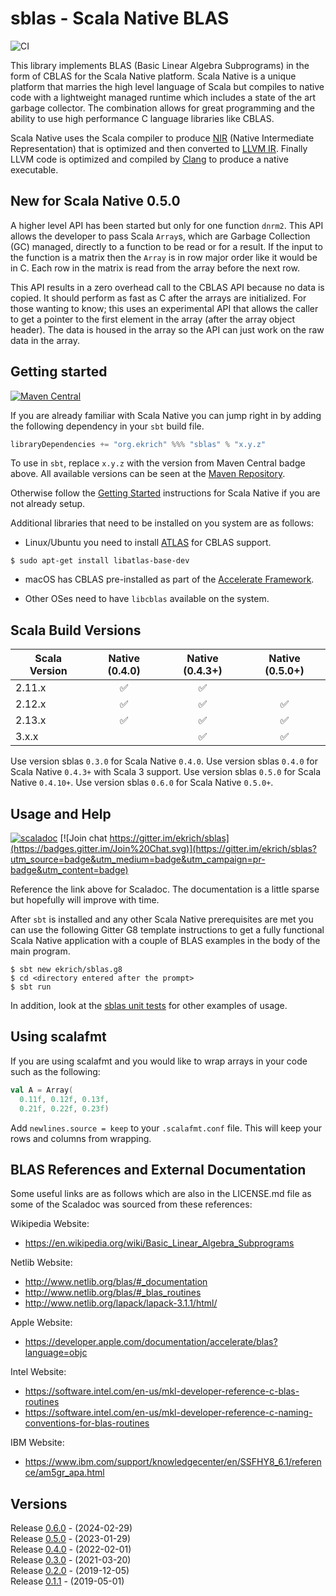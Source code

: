 # sblas - Scala Native BLAS

![CI](https://github.com/ekrich/sblas/workflows/CI/badge.svg)

This library implements BLAS (Basic Linear Algebra Subprograms) in the form
of CBLAS for the Scala Native platform. Scala Native is a unique platform that
marries the high level language of Scala but compiles to native code with a
lightweight managed runtime which includes a state of the art garbage collector.
The combination allows for great programming and the ability to use high
performance C language libraries like CBLAS.

Scala Native uses the Scala compiler to produce
[NIR](https://scala-native.readthedocs.io/en/latest/contrib/nir.html)
(Native Intermediate Representation) that is optimized and then
converted to [LLVM IR](http://llvm.org/). Finally LLVM code is optimized
and compiled by [Clang](http://clang.llvm.org/) to produce a native executable.

## New for Scala Native 0.5.0

A higher level API has been started but only for one function `dnrm2`. This API
allows the developer to pass Scala `Array`s, which are Garbage Collection (GC)
managed, directly to a function to be read or for a result. If the input to the
function is a matrix then the `Array` is in row major order like it would be
in C. Each row in the matrix is read from the array before the next row.

This API results in a zero overhead call to the CBLAS API because no data is
copied. It should perform as fast as C after the arrays are initialized. For those
wanting to know; this uses an experimental API that allows the caller to get a
pointer to the first element in the array (after the array object header). The
data is housed in the array so the API can just work on the raw data in the array.

## Getting started
[![Maven Central](https://img.shields.io/maven-central/v/org.ekrich/sblas_native0.4_3.svg)](https://maven-badges.herokuapp.com/maven-central/org.ekrich/sblas_native0.4_3)

If you are already familiar with Scala Native you can jump right in by adding the following dependency in your `sbt` build file.

```scala
libraryDependencies += "org.ekrich" %%% "sblas" % "x.y.z"
```

To use in `sbt`, replace `x.y.z` with the version from Maven Central badge above.
All available versions can be seen at the [Maven Repository](https://mvnrepository.com/artifact/org.ekrich/sblas).

Otherwise follow the [Getting Started](https://scala-native.readthedocs.io/en/latest/user/setup.html)
instructions for Scala Native if you are not already setup.

Additional libraries that need to be installed on you system are as follows:

* Linux/Ubuntu you need to install [ATLAS](http://math-atlas.sourceforge.net/) for CBLAS
support.

```
$ sudo apt-get install libatlas-base-dev
```

* macOS has CBLAS pre-installed as part of the [Accelerate Framework](https://developer.apple.com/documentation/accelerate).

* Other OSes need to have `libcblas` available on the system.

## Scala Build Versions

| Scala Version          | Native (0.4.0)        | Native (0.4.3+) | Native (0.5.0+) |
| ---------------------- | :-------------------: | :-------------: | :--------------: |
| 2.11.x                 |          ✅           |        ✅       |                   |
| 2.12.x                 |          ✅           |        ✅       |         ✅        |
| 2.13.x                 |          ✅           |        ✅       |         ✅        |
| 3.x.x                  |                       |        ✅       |         ✅        |

Use version sblas `0.3.0` for Scala Native `0.4.0`.
Use version sblas `0.4.0` for Scala Native `0.4.3+` with Scala 3 support.
Use version sblas `0.5.0` for Scala Native `0.4.10+`.
Use version sblas `0.6.0` for Scala Native `0.5.0+`.

## Usage and Help
[![scaladoc](https://www.javadoc.io/badge/org.ekrich/sblas_native0.4_3.svg?label=scaladoc)](https://www.javadoc.io/doc/org.ekrich/sblas_native0.4_3)
[![Join chat https://gitter.im/ekrich/sblas](https://badges.gitter.im/Join%20Chat.svg)](https://gitter.im/ekrich/sblas?utm_source=badge&utm_medium=badge&utm_campaign=pr-badge&utm_content=badge)

Reference the link above for Scaladoc. The documentation is a little sparse but hopefully will improve with time.

After `sbt` is installed and any other Scala Native prerequisites are met you can use the following Gitter G8 template instructions to get a fully functional Scala Native application with a couple of BLAS examples in the body of the main program.

```
$ sbt new ekrich/sblas.g8
$ cd <directory entered after the prompt>
$ sbt run
```

In addition, look at the [sblas unit tests](https://github.com/ekrich/sblas/blob/main/sblas/src/test/scala/org/ekrich/blas/unsafe/BlasTest.scala) for other examples of usage.

## Using scalafmt

If you are using scalafmt and you would like to wrap arrays in your code such as the
following:

```scala
val A = Array(
  0.11f, 0.12f, 0.13f,
  0.21f, 0.22f, 0.23f)
```
Add `newlines.source = keep` to your `.scalafmt.conf` file. This will keep your rows and
columns from wrapping.

## BLAS References and External Documentation

Some useful links are as follows which are also in the LICENSE.md file as some of the Scaladoc was sourced from these references:

Wikipedia Website:
- https://en.wikipedia.org/wiki/Basic_Linear_Algebra_Subprograms

Netlib Website:
- http://www.netlib.org/blas/#_documentation
- http://www.netlib.org/blas/#_blas_routines
- http://www.netlib.org/lapack/lapack-3.1.1/html/

Apple Website:
- https://developer.apple.com/documentation/accelerate/blas?language=objc

Intel Website:
- https://software.intel.com/en-us/mkl-developer-reference-c-blas-routines
- https://software.intel.com/en-us/mkl-developer-reference-c-naming-conventions-for-blas-routines

IBM Website:
- https://www.ibm.com/support/knowledgecenter/en/SSFHY8_6.1/reference/am5gr_apa.html

## Versions

Release [0.6.0](https://github.com/ekrich/sblas/releases/tag/v0.6.0) - (2024-02-29)<br/>
Release [0.5.0](https://github.com/ekrich/sblas/releases/tag/v0.5.0) - (2023-01-29)<br/>
Release [0.4.0](https://github.com/ekrich/sblas/releases/tag/v0.4.0) - (2022-02-01)<br/>
Release [0.3.0](https://github.com/ekrich/sblas/releases/tag/v0.3.0) - (2021-03-20)<br/>
Release [0.2.0](https://github.com/ekrich/sblas/releases/tag/v0.2.0) - (2019-12-05)<br/>
Release [0.1.1](https://github.com/ekrich/sblas/releases/tag/v0.1.1) - (2019-05-01)<br/>
